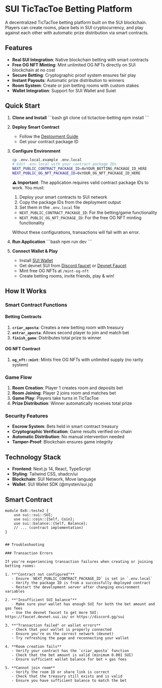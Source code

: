 # SUI TicTacToe Betting Platform

A decentralized TicTacToe betting platform built on the SUI blockchain. Players can create rooms, place bets in SUI cryptocurrency, and play against each other with automatic prize distribution via smart contracts.

## Features

- **Real SUI Integration**: Native blockchain betting with smart contracts
- **Free OG NFT Minting**: Mint unlimited OG NFTs directly on SUI blockchain at no cost
- **Secure Betting**: Cryptographic proof system ensures fair play
- **Instant Payouts**: Automatic prize distribution to winners
- **Room System**: Create or join betting rooms with custom stakes
- **Wallet Integration**: Support for SUI Wallet and Suiet

## Quick Start

1. **Clone and Install**
   \`\`\`bash
   git clone <repository>
   cd tictactoe-betting
   npm install
   \`\`\`

2. **Deploy Smart Contract**
   - Follow the [Deployment Guide](DEPLOYMENT.md)
   - Get your contract package ID

3. **Configure Environment**
   ```bash
   cp .env.local.example .env.local
   # Edit .env.local with your contract package IDs
   NEXT_PUBLIC_CONTRACT_PACKAGE_ID=0xYOUR_BETTING_PACKAGE_ID_HERE
   NEXT_PUBLIC_OG_NFT_PACKAGE_ID=0xYOUR_OG_NFT_PACKAGE_ID_HERE
   ```

   **⚠️ Important**: The application requires valid contract package IDs to work. You must:
   1. Deploy your smart contracts to SUI network
   2. Copy the package IDs from the deployment output
   3. Set them in the `.env.local` file
   
   - `NEXT_PUBLIC_CONTRACT_PACKAGE_ID`: For the betting/game functionality
   - `NEXT_PUBLIC_OG_NFT_PACKAGE_ID`: For the free OG NFT minting functionality
   
   Without these configurations, transactions will fail with an error.

4. **Run Application**
   \`\`\`bash
   npm run dev
   \`\`\`

5. **Connect Wallet & Play**
   - Install [SUI Wallet](https://chrome.google.com/webstore/detail/sui-wallet/opcgpfmipidbgpenhmajoajpbobppdil)
   - Get devnet SUI from [Discord faucet](https://discord.gg/sui) or [Devnet Faucet](https://faucet.devnet.sui.io/)
   - Mint free OG NFTs at `/mint-og-nft`
   - Create betting rooms, invite friends, play & win!

## How It Works

### Smart Contract Functions

#### Betting Contracts
1. **`criar_aposta`**: Creates a new betting room with treasury
2. **`entrar_aposta`**: Allows second player to join and match bet
3. **`finish_game`**: Distributes total prize to winner

#### OG NFT Contract
1. **`og_nft::mint`**: Mints free OG NFTs with unlimited supply (no rarity system)

### Game Flow

1. **Room Creation**: Player 1 creates room and deposits bet
2. **Room Joining**: Player 2 joins room and matches bet
3. **Game Play**: Players take turns in TicTacToe
4. **Prize Distribution**: Winner automatically receives total prize

### Security Features

- **Escrow System**: Bets held in smart contract treasury
- **Cryptographic Verification**: Game results verified on-chain
- **Automatic Distribution**: No manual intervention needed
- **Tamper-Proof**: Blockchain ensures game integrity

## Technology Stack

- **Frontend**: Next.js 14, React, TypeScript
- **Styling**: Tailwind CSS, shadcn/ui
- **Blockchain**: SUI Network, Move language
- **Wallet**: SUI Wallet SDK (@mysten/sui.js)

## Smart Contract

```move
module 0x0::teste2 {
    use sui::sui::SUI;
    use sui::coin::{Self, Coin};
    use sui::balance::{Self, Balance};
    // ... (contract implementation)
}


## Troubleshooting

### Transaction Errors

If you're experiencing transaction failures when creating or joining betting rooms:

1. **"Contract not configured"**
   - Ensure `NEXT_PUBLIC_CONTRACT_PACKAGE_ID` is set in `.env.local`
   - Verify the package ID is from a successfully deployed contract
   - Restart the development server after changing environment variables

2. **"Insufficient SUI balance"**
   - Make sure your wallet has enough SUI for both the bet amount and gas fees
   - Use the devnet faucet to get more SUI: https://faucet.devnet.sui.io/ or https://discord.gg/sui

3. **"Transaction failed" or wallet errors**
   - Check that your wallet is properly connected
   - Ensure you're on the correct network (devnet)
   - Try refreshing the page and reconnecting your wallet

4. **Room creation fails**
   - Verify your contract has the `criar_aposta` function
   - Check that the bet amount is valid (minimum 0.001 SUI)
   - Ensure sufficient wallet balance for bet + gas fees

5. **Cannot join room**
   - Verify the room ID or share link is correct
   - Check that the treasury still exists and is valid
   - Ensure you have sufficient balance to match the bet
